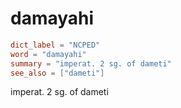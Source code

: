 # damayahi

``` toml
dict_label = "NCPED"
word = "damayahi"
summary = "imperat. 2 sg. of dameti"
see_also = ["dameti"]
```

imperat. 2 sg. of dameti


